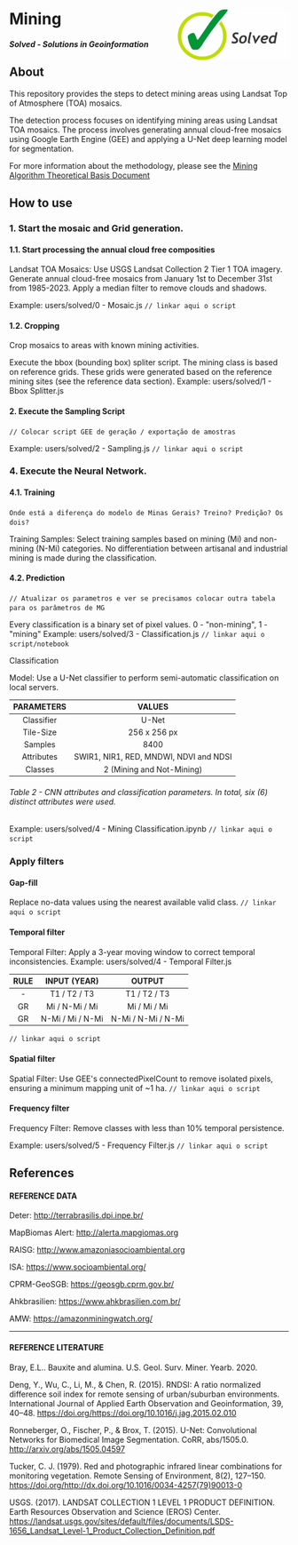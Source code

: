 <div class="fluid-row" id="header">
    <div id="column">
        <div class = "blocks">
            <img src='./misc/solved-logo.jpeg' height='auto' width='200' align='right'>
        </div>
    </div>
    <h1 class="title toc-ignore">Mining</h1>
    <h4 class="author"><em>Solved - Solutions in Geoinformation</em></h4>
</div>

## About
This repository provides the steps to detect mining areas using Landsat Top of Atmosphere (TOA) mosaics.

The detection process focuses on identifying mining areas using Landsat TOA mosaics. The process involves generating annual cloud-free mosaics using Google Earth Engine (GEE) and applying a U-Net deep learning model for segmentation.

For more information about the methodology, please see the [Mining Algorithm Theoretical Basis Document](https://brasil.mapbiomas.org/wp-content/uploads/sites/4/2024/08/Mining-Appendix-ATBD-Collection-9.docx.pdf)

<!-- # Release History

* 1.0.0
    * Description -->

## How to use

<!-- ### 1. Prepare environment. 
1.1. You need to create a GEE repository in the code editor and upload the modules in it. Example: users/solved/index_lib.js -->

### 1. Start the mosaic and Grid generation. 

#### 1.1. Start processing the annual cloud free composities
Landsat TOA Mosaics:
        Use USGS Landsat Collection 2 Tier 1 TOA imagery.
        Generate annual cloud-free mosaics from January 1st to December 31st from 1985-2023.
        Apply a median filter to remove clouds and shadows.

Example: users/solved/0 - Mosaic.js 
`// linkar aqui o script`


#### 1.2. Cropping
Crop mosaics to areas with known mining activities.
        
Execute the bbox (bounding box) spliter script. The mining class is based on reference grids. These grids were generated based on the reference mining sites (see the reference data section).
Example: users/solved/1 - Bbox Splitter.js

#### 2. Execute the Sampling Script
`// Colocar script GEE de geração / exportação de amostras`

Example: users/solved/2 - Sampling.js `// linkar aqui o script`

### 4. Execute the Neural Network.
#### 4.1. Training
`Onde está a diferença do modelo de Minas Gerais? Treino? Predição? Os dois?`

Training Samples:
        Select training samples based on mining (Mi) and non-mining (N-Mi) categories.
        No differentiation between artisanal and industrial mining is made during the classification.

#### 4.2. Prediction
`// Atualizar os parametros e ver se precisamos colocar outra tabela para os parâmetros de MG`

Every classification is a binary set of pixel values. 0 - "non-mining", 1 - "mining"
Example: users/solved/3 - Classification.js `// linkar aqui o script/notebook`

Classification

Model:
        Use a U-Net classifier to perform semi-automatic classification on local servers.

| PARAMETERS   |   VALUES|
|:------------:|:-------:|
Classifier   | U-Net |
Tile-Size    | 256 x 256 px |
Samples      | 8400 |
Attributes   | SWIR1, NIR1, RED, MNDWI, NDVI and NDSI|
Classes      | 2 (Mining and Not-Mining)|

###### Table 2 - CNN attributes and classification parameters. In total, six (6) distinct attributes were used.

Example: users/solved/4 - Mining Classification.ipynb
`// linkar aqui o script`

### Apply filters

#### Gap-fill
Replace no-data values using the nearest available valid class.
`// linkar aqui o script`

#### Temporal filter
Temporal Filter: Apply a 3-year moving window to correct temporal inconsistencies.
Example: users/solved/4 - Temporal Filter.js

|RULE| INPUT (YEAR) | OUTPUT|
|:--:|:------------:|:-----:|
| - | T1 / T2 / T3 | T1 / T2 / T3 |
| GR| Mi / N-Mi / Mi | Mi / Mi / Mi |
| GR| N-Mi / Mi / N-Mi | N-Mi / N-Mi / N-Mi
`// linkar aqui o script`


#### Spatial filter
Spatial Filter: Use GEE's connectedPixelCount to remove isolated pixels, ensuring a minimum mapping unit of ~1 ha.
`// linkar aqui o script`

#### Frequency filter
Frequency Filter: Remove classes with less than 10% temporal persistence.

Example: users/solved/5 - Frequency Filter.js
`// linkar aqui o script`

## References
#### REFERENCE DATA

Deter: http://terrabrasilis.dpi.inpe.br/ <br>

MapBiomas Alert: http://alerta.mapgiomas.org <br>

RAISG: http://www.amazoniasocioambiental.org <br>

ISA: https://www.socioambiental.org/ <br>

CPRM-GeoSGB: https://geosgb.cprm.gov.br/ <br>

Ahkbrasilien: https://www.ahkbrasilien.com.br/ <br>

AMW: https://amazonminingwatch.org/ <br>

---
#### REFERENCE LITERATURE
Bray, E.L.. Bauxite and alumina. U.S. Geol. Surv. Miner. Yearb. 2020.

Deng, Y., Wu, C., Li, M., & Chen, R. (2015). RNDSI: A ratio normalized difference soil index for remote sensing of urban/suburban environments. International Journal of Applied Earth Observation and Geoinformation, 39, 40–48. https://doi.org/https://doi.org/10.1016/j.jag.2015.02.010

Ronneberger, O., Fischer, P., & Brox, T. (2015). U-Net: Convolutional Networks for Biomedical Image Segmentation. CoRR, abs/1505.0. http://arxiv.org/abs/1505.04597

Tucker, C. J. (1979). Red and photographic infrared linear combinations for monitoring vegetation. Remote Sensing of Environment, 8(2), 127–150. https://doi.org/http://dx.doi.org/10.1016/0034-4257(79)90013-0

USGS. (2017). LANDSAT COLLECTION 1 LEVEL 1 PRODUCT DEFINITION. Earth Resources Observation and Science (EROS) Center. https://landsat.usgs.gov/sites/default/files/documents/LSDS-1656_Landsat_Level-1_Product_Collection_Definition.pdf
